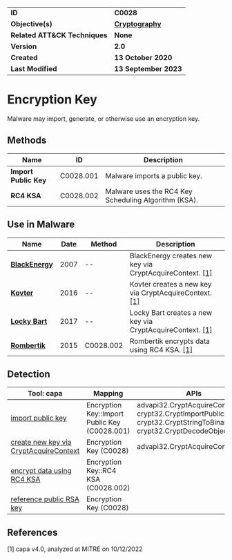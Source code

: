 <table>
<tr>
<td><b>ID</b></td>
<td><b>C0028</b></td>
</tr>
<tr>
<td><b>Objective(s)</b></td>
<td><b><a href="../cryptography">Cryptography</a></b></td>
</tr>
<tr>
<td><b>Related ATT&CK Techniques</b></td>
<td><b>None</b></td>
</tr>
<tr>
<td><b>Version</b></td>
<td><b>2.0</b></td>
</tr>
<tr>
<td><b>Created</b></td>
<td><b>13 October 2020</b></td>
</tr>
<tr>
<td><b>Last Modified</b></td>
<td><b>13 September 2023</b></td>
</tr>
</table>


# Encryption Key

Malware may import, generate, or otherwise use an encryption key. 

## Methods

|Name|ID|Description|
|---|---|---|
|**Import Public Key**|C0028.001|Malware imports a public key.|
|**RC4 KSA**|C0028.002|Malware uses the RC4 Key Scheduling Algorithm (KSA).|

## Use in Malware

|Name|Date|Method|Description|
|---|---|---|---|
|[**BlackEnergy**](../xample-malware/blackenergy.md)|2007|--|BlackEnergy creates new key via CryptAcquireContext. [[1]](#1)|
|[**Kovter**](../xample-malware/kovter.md)|2016|--|Kovter creates a new key via CryptAcquireContext. [[1]](#1)|
|[**Locky Bart**](../xample-malware/locky-bart.md)|2017|--|Locky Bart creates a new key via CryptAcquireContext. [[1]](#1)|
|[**Rombertik**](../xample-malware/rombertik.md)|2015|C0028.002|Rombertik encrypts data using RC4 KSA. [[1]](#1)|

## Detection

|Tool: capa|Mapping|APIs|
|---|---|---|
|[import public key](https://github.com/mandiant/capa-rules/blob/master/data-manipulation/encryption/import-public-key.yml)|Encryption Key::Import Public Key (C0028.001)|advapi32.CryptAcquireContext, crypt32.CryptImportPublicKeyInfo, crypt32.CryptStringToBinary, crypt32.CryptDecodeObjectEx|
|[create new key via CryptAcquireContext](https://github.com/mandiant/capa-rules/blob/master/data-manipulation/encryption/create-new-key-via-cryptacquirecontext.yml)|Encryption Key (C0028)|advapi32.CryptAcquireContext|
|[encrypt data using RC4 KSA](https://github.com/mandiant/capa-rules/blob/master/data-manipulation/encryption/rc4/encrypt-data-using-rc4-ksa.yml)|Encryption Key::RC4 KSA (C0028.002)| |
|[reference public RSA key](https://github.com/mandiant/capa-rules/blob/master/data-manipulation/encryption/rsa/reference-public-rsa-key.yml)|Encryption Key (C0028)| |

## References

<a name="1">[1]</a> capa v4.0, analyzed at MITRE on 10/12/2022

